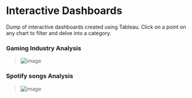 # Interactive Dashboards
Dump of interactive dashboards created using Tableau. Click on a point on any chart to filter and delve into a category.

### Gaming Industry Analysis
> ![image](https://github.com/Javen05/interactive-dashboards/assets/107395637/7f2b5996-6b1c-42fb-bed6-3a7635ef9a14)

### Spotify songs Analysis
> ![image](https://github.com/Javen05/interactive-dashboards/assets/107395637/aa603a17-a3a7-426c-8658-55e5d99f7273)
